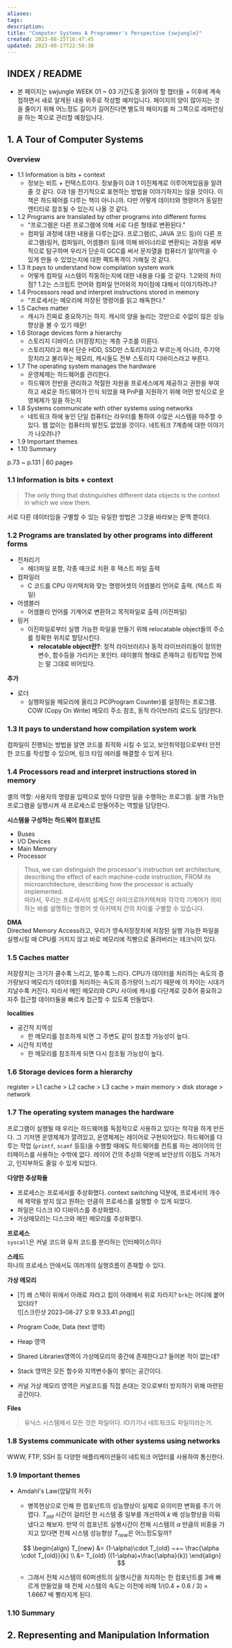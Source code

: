 ```yaml
---
aliases: 
tags: 
description:
title: "Computer Systems A Programmer's Perspective {swjungle}"
created: 2023-08-25T16:47:45
updated: 2023-08-27T22:50:38
---
```


## INDEX / README

- 본 페이지는 swjungle WEEK 01 ~ 03 기간도중 읽어야 할 챕터들 + 이후에 계속 접하면서 새로 알게된 내용 위주로 작성할 예저입니다. 페이지의 양이 많아지는 것을 줄이기 위해 어느정도 길이가 길어진다면 별도의 페이지를 파 그쪽으로 레퍼런싱을 하는 쪽으로 관리할 예정입니다.

## 1. A Tour of Computer Systems

### Overview

- 1.1 Information is bits + context
	- 정보는 비트 + 컨텍스트이다. 정보들이 0과 1 이진체계로 이루어져있음을 알려줄 것 같다. 0과 1을 전기적으로 표현하는 방법을 이야기하지는 않을 것이다. 이 책은 하드웨어를 다루는 책이 아니니까. 다만 어떻게 데이터와 명령어가 동일한 엔티티로 참조될 수 있는지 나올 것 같다.
- 1.2 Programs are translated by other programs into different forms
	- "프로그램은 다른 프로그램에 의해 서로 다른 형태로 변환된다."
	- 컴파일 과정에 대한 내용을 다루는갑다. 프로그램(C, JAVA 코드 등)이 다른 프로그램(링커, 컴파일러, 어셈블러 등)에 의해 바이너리로 변환되는 과정을 세부적으로 탐구하며 우리가 단순히 GCC를 써서 문자열을 컴퓨터가 알아먹을 수 있게 만들 수 있었는지에 대한 팩트폭격이 가해질 것 같다.
- 1.3 It pays to understand how compilation system work
	- 어떻게 컴파일 시스템이 작동하는지에 대한 내용을 다룰 것 같다. 1.2와의 차이점? 1.2는 스크립트 언어와 컴파일 언어와의 차이점에 대해서 이야기하려나?
- 1.4 Processors read and interpret instructions stored in memory
	- "프로세서는 메모리에 저장된 명령어를 읽고 해독한다."
- 1.5 Caches matter
	- 캐시가 진짜로 중요하기는 하지. 캐시의 양을 늘리는 것만으로 수없이 많은 성능향상을 볼 수 있기 때문!
- 1.6 Storage devices form a hierarchy
	- 스토리지 디바이스 (저장장치)는 계층 구조를 이룬다.
	- 스토리지라고 해서 단순 HDD, SSD만 스토리지라고 부르는게 아니라, 주기억장치라고 불리우는 메모리, 캐시들도 전부 스토리지 디바이스라고 부른다.
- 1.7 The operating system manages the hardware
	- 운영체제는 하드웨어를 관리한다.
	- 하드웨어 전반을 관리하고 적절한 자원을 프로세스에게 제공하고 권한을 부여하고 새로운 하드웨어가 인식 되었을 때 PnP를 지원하기 위해 어떤 방식으로 운영체제가 일을 하는지
- 1.8 Systems communicate with other systems using networks
	- 네트워크 하에 놓인 단일 컴퓨터는 라우터를 통하여 수많은 시스템을 마주할 수 있다. 웹 없이는 컴퓨터의 발전도 없었을 것이다. 네트워크 7계층에 대한 이야기가 나오려나?
- 1.9 Important themes
- 1.10 Summary

p.73 ~ p.131 | 60 pages

### 1.1 Information is bits + context

> The only thing that distinguishes different data objects is the context in which we view them.

서로 다른 데이터임을 구별할 수 있는 유일한 방법은 그것을 바라보는 문맥 뿐이다.

### 1.2 Programs are translated by other programs into different forms

- 전처리기
	- 헤더파일 포함, 각종 매크로 치환 후 텍스트 파일 출력
- 컴파일러
	- C 코드를 CPU 아키텍처와 맞는 명령어셋의 어셈블리 언어로 출력. (텍스트 파일)
- 어셈블러
	- 어셈블리 언어를 기계어로 변환하고 목적파일로 출력 (이진파일)
- 링커
	- 이진파일로부터 실행 가능한 파일을 만들기 위해 relocatable object들의 주소를 정확한 위치로 할당시킨다.
		- **relocatable object란?**: 정적 라이브러리나 동적 라이브러리들이 정의한 변수, 함수등을 가리키는 포인터. 테이블의 형태로 존재하고 링킹작업 전에는 말 그대로 비어있다.

**추가**

- 로더
	- 실행파일을 메모리에 올리고 PC(Program Counter)를 설정하는 프로그램. COW (Copy On Write) 메모리 주소 참조, 동적 라이브러리 로드도 담당한다.

### 1.3 It pays to understand how compilation system work

컴파일이 진행되는 방법을 알면 코드를 최적화 시킬 수 있고, 보안취약점으로부터 안전한 코드를 작성할 수 있으며, 링크 타임 에러를 해결할 수 있게 된다.

### 1.4 Processors read and interpret instructions stored in memory

셸의 역할: 사용자의 명령을 입력으로 받아 다양한 일을 수행하는 프로그램. 실행 가능한 프로그램을 실행시켜 새 프로세스로 만들어주는 역할을 담당한다. 

**시스템을 구성하는 하드웨어 컴포넌트**
- Buses
- I/O Devices
- Main Memory
- Processor

> Thus, we can distinguish the processor's instruction set architecture, describing the effect of each machine-code instruction, FROM its microarchitecture, describing how the processor is actually implemented.  
> 따라서, 우리는 프로세서의 설계도인 마이크로아키텍쳐와 각각의 기계어가 의미하는 바를 설명하는 명령어 셋 아키텍처 간의 차이를 구별할 수 있습니다.

**DMA**  
Directed Memory Access라고, 우리가 영속저장장치에 저장된 실행 가능한 파일을 실행시킬 때 CPU를 거치지 않고 바로 메모리에 직빵으로 올려버리는 테크닉이 있다.

### 1.5 Caches matter

저장장치는 크기가 클수록 느리고, 멀수록 느리다. CPU가 데이터를 처리하는 속도의 증가량보다 메모리가 데이터를 처리하는 속도의 증가량이 느리기 때문에 이 차이는 시대가 지날수록 커진다. 따라서 메인 메모리와 CPU 사이에 캐시를 다단계로 갖추어 중요하고 자주 접근할 데이터들을 빠르게 접근할 수 있도록 만들었다.

**localities**
- 공간적 지역성
	- 한 메모리를 참조하게 되면 그 주변도 같이 참조할 가능성이 높다.
- 시간적 지역성
	- 한 메모리를 참조하게 되면 다시 참조될 가능성이 높다.

### 1.6 Storage devices form a hierarchy

register > L1 cache > L2 cache > L3 cache > main memory > disk storage > network

### 1.7 The operating system manages the hardware

프로그램이 실행될 때 우리는 하드웨어를 독점적으로 사용하고 있다는 착각을 하게 만든다. 그 기저엔 운영체제가 깔려있고, 운영체제는 레이어로 구현되어있다. 하드웨어를 다루는 작업 (`printf`, `scanf` 등등)을 수행할 때에도 하드웨어를 컨트롤 하는 레이어의 인터페이스를 사용하는 수밖에 없다. 레이어 간의 추상화 덕분에 보안상의 이점도 가져가고, 인지부하도 줄일 수 있게 되었다.

**다양한 추상화들**
- 프로세스는 프로세서를 추상화했다. context switching 덕분에, 프로세서의 개수에 제약을 받지 않고 원하는 만큼의 프로세스를 실행할 수 있게 되었다.
- 파일은 디스크 IO 디바이스를 추상화했다.
- 가상메모리는 디스크와 메인 메모리를 추상화했다.

**프로세스**  
`syscall`은 커널 코드와 유저 코드를 분리하는 인터페이스이다

**스레드**  
하나의 프로세스 안에서도 여러개의 실행흐름이 존재할 수 있다.

**가상 메모리**
- [?] 왜 스택이 위에서 아래로 자라고 힙이 아래에서 위로 자라지? `brk`는 어디에 붙어있더라?  
![[스크린샷 2023-08-27 오후 9.33.41.png]]

- Program Code, Data (text 영역)
- Heap 영역
- Shared Libraries영역이 가상메모리의 중간에 존재한다고? 들어본 적이 없는데?
- Stack 영역은 모든 함수와 지역변수들이 쌓이는 공간이다.
- 커널 가상 메모리 영역은 커널코드를 직접 손대는 것으로부터 방지하기 위해 마련된 공간이다.

**Files**

> 유닉스 시스템에서 모든 것은 파일이다. IO기기나 네트워크도 파일이라는거. 

### 1.8 Systems communicate with other systems using networks

WWW, FTP, SSH 등 다양한 애플리케이션들이 네트워크 어댑터를 사용하여 통신한다.

### 1.9 Important themes

- Amdahl's Law(암달의 저주)
	- 병목현상으로 인해 한 컴포넌트의 성능향상이 실제로 유의미한 변화를 주기 어렵다. $T_{old}$ 시간이 걸리던 한 시스템 중 일부를 개선하여 $k$ 배 성능향상을 이뤄냈다고 해보자. 만약 이 컴포넌트 실행시간이 전체 시스템의 $\alpha$ 만큼의 비중을 가지고 있다면 전체 시스템 성능향상 $T_{new}$은 어느정도일까?

	$$
	\begin{align}
		T_{new} &= (1-\alpha)\cdot T_{old} ~+~ \frac{\alpha \cdot T_{old}}{k} \\
		&= T_{old} ((1-\alpha)+\frac{\alpha}{k})
	\end{align}
	$$

	- 그래서 전체 시스템의 60퍼센트의 실행시간을 차지하는 한 컴포넌트를 3배 빠르게 만들었을 때 전체 시스템의 속도는 이전에 비해 1/(0.4 + 0.6 / 3) = 1.6667 배 빨라지게 된다. 

### 1.10 Summary

## 2. Representing and Manipulation Information
